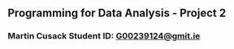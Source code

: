 ## Programming for Data Analysis - Project 2

### Martin Cusack       Student ID: G00239124@gmit.ie

